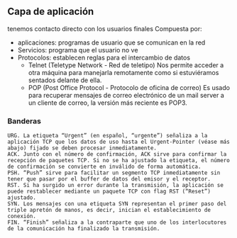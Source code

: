 ## Capa de aplicación

tenemos contacto directo con los usuarios finales
Compuesta por:
- aplicaciones: programas de usuario que se comunican en la red
- Servicios: programa que el usuario no ve
- Protocolos: establecen reglas para el intercambio de datos
  - Telnet (Teletype Network - Red de teletipo)
    Nos permite acceder a otra máquina para manejarla remotamente como si estuviéramos sentados delante de ella.
   - POP (Post Office Protocol - Protocolo de oficina de correo)
    Es usado para recuperar mensajes de correo electrónico de un mail server a un cliente de correo, la versión más reciente es POP3.


### Banderas

    URG. La etiqueta “Urgent” (en español, “urgente”) señaliza a la aplicación TCP que los datos de uso hasta el Urgent-Pointer (véase más abajo) fijado se deben procesar inmediatamente.
    ACK. Junto con el número de confirmación, ACK sirve para confirmar la recepción de paquetes TCP. Si no se ha ajustado la etiqueta, el número de confirmación se convierte en inválido de forma automática.
    PSH. “Push” sirve para facilitar un segmento TCP inmediatamente sin tener que pasar por el buffer de datos del emisor y el receptor.
    RST. Si ha surgido un error durante la transmisión, la aplicación se puede restablecer mediante un paquete TCP con flag RST (“Reset”) ajustado.
    SYN. Los mensajes con una etiqueta SYN representan el primer paso del triple apretón de manos, es decir, inician el establecimiento de conexión.
    FIN. “Finish” señaliza a la contraparte que uno de los interlocutores de la comunicación ha finalizado la transmisión.